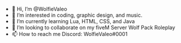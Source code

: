 - 👋 Hi, I’m @WolfieValeo
- 👀 I’m interested in coding, graphic design, and music.
- 🌱 I’m currently learning Lua, HTML, CSS, and Java
- 💞️ I’m looking to collaborate on my fiveM Server Wolf Pack Roleplay
- 📫 How to reach me Discord: WolfieValeo#0001

<!---
WolfieValeo/WolfieValeo is a ✨ special ✨ repository because its `README.md` (this file) appears on your GitHub profile.
You can click the Preview link to take a look at your changes.
--->

